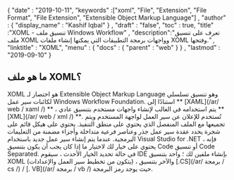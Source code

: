 {
  "date" : "2019-10-11",
  "keywords" :["xoml", "File", "Extension", "File Format", "File Extension", "Extensible Object Markup Language"] ,
  "author" : {
    "display_name" : "Kashif Iqbal"
} ,
  "draft" : "false",
  "toc" : true,
  "title" :"XOML - تنسيق ملف Windows Workflow" ,
  "description":"تعرف على تنسيق ملف XOML وواجهات برمجة التطبيقات التي يمكنها إنشاء ملفات XOML وفتحها." ,
  "linktitle" : "XOML",
  "menu" : {
    "docs" : {
      "parent" : "web"
}
} ,
  "lastmod" : "2019-09-10"
}

## ما هو ملف XOML؟

XOML هو اختصار لـ Extensible Object Markup Language وهو تنسيق تسلسلي لكائنات سير عمل Windows Workflow Foundation. استنادًا إلى ** [XAML](/ar/ web / xaml /) ** ، يتم استخدامه في الغالب لإنشاء واجهات مستخدم بتنسيق عادي ** [XML](/ar/ web / xml /) **. تُستخدم للإعلان عن سير العمل لواجهة المستخدم ويتم تجميعها مع الملف المنفصل الذي يحتوي على منطق التنفيذ. يحتوي على هيكل قائم على شجرة يحدد عقدة سير عمل جذر وعناصر فرعية متداخلة وأجزاء مضمنة من التعليمات البرمجية. عندما يتم إنشاء سير عمل جديد باستخدام Visual Studio for .NET ، فإنه يحتوي على خيار لك لاختيار ما إذا كان يجب أن يكون بتنسيق Code أو تنسيق Code Separated. في حالة تحديد الخيار الأحدث ، سيقوم IDE بإنشاء ملفين لك ؛ واحد بتنسيق XOML (يتكون من تخطيط سير العمل والإعدادات) ، والآخر بتنسيق [.CS](/ar/ برمجة / cs /) / [. VB](/ar/ برمجة / vb /) حيث يوجد رمز البرمجة.


